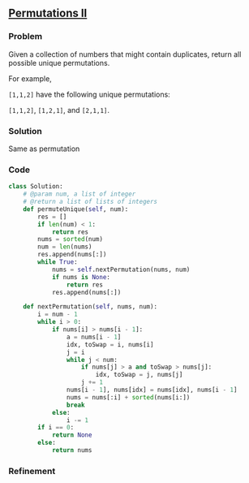 ## [Permutations II](https://leetcode.com/problems/permutations-ii/)

### Problem

 Given a collection of numbers that might contain duplicates, return all possible unique permutations.

For example,

`[1,1,2]` have the following unique permutations:

`[1,1,2]`, `[1,2,1]`, and `[2,1,1]`. 

### Solution

Same as permutation


### Code

``` Python
class Solution:
    # @param num, a list of integer
    # @return a list of lists of integers
    def permuteUnique(self, num):
        res = []
        if len(num) < 1:
            return res
        nums = sorted(num)
        num = len(nums)
        res.append(nums[:])
        while True:
            nums = self.nextPermutation(nums, num)
            if nums is None:
                return res
            res.append(nums[:])

    def nextPermutation(self, nums, num):
        i = num - 1
        while i > 0:
            if nums[i] > nums[i - 1]:
                a = nums[i - 1]
                idx, toSwap = i, nums[i]
                j = i
                while j < num:
                    if nums[j] > a and toSwap > nums[j]:
                        idx, toSwap = j, nums[j]
                    j += 1
                nums[i - 1], nums[idx] = nums[idx], nums[i - 1]
                nums = nums[:i] + sorted(nums[i:])
                break
            else:
                i -= 1
        if i == 0:
            return None
        else:
            return nums
```

### Refinement
